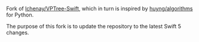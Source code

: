 Fork of [lchenay/VPTree-Swift](https://github.com/lchenay/VPTree-Swift), which in turn is inspired by [huyng/algorithms](https://github.com/huyng/algorithms/blob/master/vptree/vptree.py) for Python.

The purpose of this fork is to update the repository to the latest Swift 5 changes.
